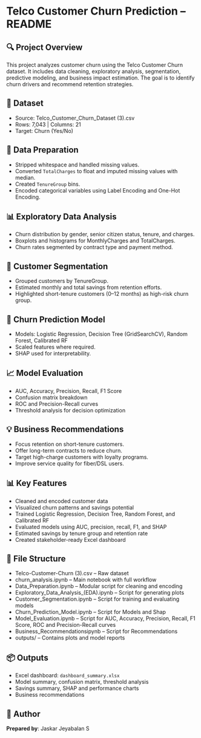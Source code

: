 # Telco Customer Churn Prediction – README

## 🔍 Project Overview

This project analyzes customer churn using the Telco Customer Churn dataset. It includes data cleaning, exploratory analysis, segmentation, predictive modeling, and business impact estimation. The goal is to identify churn drivers and recommend retention strategies.

## 📂 Dataset

- Source: Telco_Customer_Churn_Dataset (3).csv
- Rows: 7,043 | Columns: 21
- Target: Churn (Yes/No)

## 🧼 Data Preparation

- Stripped whitespace and handled missing values.
- Converted `TotalCharges` to float and imputed missing values with median.
- Created `TenureGroup` bins.
- Encoded categorical variables using Label Encoding and One-Hot Encoding.

## 📊 Exploratory Data Analysis

- Churn distribution by gender, senior citizen status, tenure, and charges.
- Boxplots and histograms for MonthlyCharges and TotalCharges.
- Churn rates segmented by contract type and payment method.

## 👥 Customer Segmentation

- Grouped customers by TenureGroup.
- Estimated monthly and total savings from retention efforts.
- Highlighted short-tenure customers (0–12 months) as high-risk churn group.

## 🤖 Churn Prediction Model

- Models: Logistic Regression, Decision Tree (GridSearchCV), Random Forest, Calibrated RF
- Scaled features where required.
- SHAP used for interpretability.

## 📈 Model Evaluation

- AUC, Accuracy, Precision, Recall, F1 Score
- Confusion matrix breakdown
- ROC and Precision-Recall curves
- Threshold analysis for decision optimization

## 💡 Business Recommendations

- Focus retention on short-tenure customers.
- Offer long-term contracts to reduce churn.
- Target high-charge customers with loyalty programs.
- Improve service quality for fiber/DSL users.

## 📊 Key Features

- Cleaned and encoded customer data
- Visualized churn patterns and savings potential
- Trained Logistic Regression, Decision Tree, Random Forest, and Calibrated RF
- Evaluated models using AUC, precision, recall, F1, and SHAP
- Estimated savings by tenure group and retention rate
- Created stakeholder-ready Excel dashboard

## 📁 File Structure

- Telco-Customer-Churn  (3).csv – Raw dataset
- churn_analysis.ipynb – Main notebook with full workflow
- Data_Preparation.ipynb – Modular script for cleaning and encoding
- Exploratory_Data_Analysis_(EDA).ipynb – Script for generating plots
- Customer_Segmentation.ipynb – Script for training and evaluating models
- Churn_Prediction_Model.ipynb – Script for Models and Shap
- Model_Evaluation.ipynb – Script for AUC, Accuracy, Precision, Recall, F1 Score, ROC and Precision-Recall curves
- Business_Recommendationsipynb – Script for Recommendations
- outputs/ – Contains plots and model reports

## 📦 Outputs

- Excel dashboard: `dashboard_summary.xlsx`
- Model summary, confusion matrix, threshold analysis
- Savings summary, SHAP and performance charts
- Business recommendations

## 🧑 Author

**Prepared by**: Jaskar Jeyabalan S
